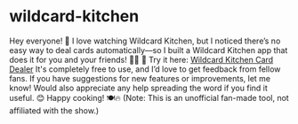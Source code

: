 # wildcard-kitchen

Hey everyone! 👋
I love watching Wildcard Kitchen, but I noticed there’s no easy way to deal cards automatically—so I built a Wildcard Kitchen app that does it for you and your friends! 🎴🍳
🔗 Try it here: [Wildcard Kitchen Card Dealer](https://littlelunacat.github.io/wildcard-kitchen/)
It's completely free to use, and I’d love to get feedback from fellow fans. If you have suggestions for new features or improvements, let me know! Would also appreciate any help spreading the word if you find it useful. 😊
Happy cooking! 🍽🔥
(Note: This is an unofficial fan-made tool, not affiliated with the show.)
